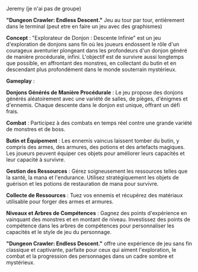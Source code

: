 Jeremy (je n'ai pas de groupe)

**"Dungeon Crawler: Endless Descent."**
Jeu au tour par tour, entièrement dans le terminal (peut etre en faire un jeu avec des graphismes)

**Concept** :
"Explorateur de Donjon : Descente Infinie" est un jeu d'exploration de donjons sans fin où les joueurs endossent le rôle d'un courageux aventurier plongeant dans les profondeurs d'un donjon généré de manière procédurale, infini. L'objectif est de survivre aussi longtemps que possible, en affrontant des monstres, en collectant du butin et en descendant plus profondément dans le monde souterrain mystérieux.

**Gameplay** :

**Donjons Générés de Manière Procédurale** : Le jeu propose des donjons générés aléatoirement avec une variété de salles, de pièges, d'énigmes et d'ennemis. Chaque descente dans le donjon est unique, offrant un défi frais.


**Combat** : Participez à des combats en temps réel contre une grande variété de monstres et de boss.

**Butin et Équipement** : Les ennemis vaincus laissent tomber du butin, y compris des armes, des armures, des potions et des artefacts magiques. Les joueurs peuvent équiper ces objets pour améliorer leurs capacités et leur capacité à survivre.

**Gestion des Ressources** : Gérez soigneusement les ressources telles que la santé, la mana et l'endurance. Utilisez stratégiquement les objets de guérison et les potions de restauration de mana pour survivre.

**Collecte de Ressources** : Tuez vos ennemis et récupérez des matériaux utilisable pour forger des armes et armures.

**Niveaux et Arbres de Compétences** : Gagnez des points d'expérience en vainquant des monstres et en montant de niveau. Investissez des points de compétence dans les arbres de compétences pour personnaliser les capacités et le style de jeu du personnage.

**"Dungeon Crawler: Endless Descent."** offre une expérience de jeu sans fin classique et captivante, parfaite pour ceux qui aiment l'exploration, le combat et la progression des personnages dans un cadre sombre et mystérieux.